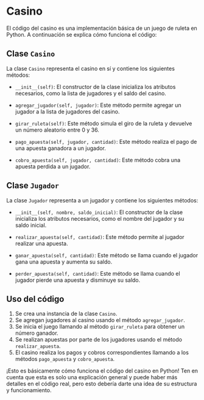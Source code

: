 # Casino

El código del casino es una implementación básica de un juego de ruleta en Python. A continuación se explica cómo funciona el código:

## Clase `Casino`

La clase `Casino` representa el casino en sí y contiene los siguientes métodos:

- `__init__(self)`: El constructor de la clase inicializa los atributos necesarios, como la lista de jugadores y el saldo del casino.

- `agregar_jugador(self, jugador)`: Este método permite agregar un jugador a la lista de jugadores del casino.

- `girar_ruleta(self)`: Este método simula el giro de la ruleta y devuelve un número aleatorio entre 0 y 36.

- `pago_apuesta(self, jugador, cantidad)`: Este método realiza el pago de una apuesta ganadora a un jugador.

- `cobro_apuesta(self, jugador, cantidad)`: Este método cobra una apuesta perdida a un jugador.

## Clase `Jugador`

La clase `Jugador` representa a un jugador y contiene los siguientes métodos:

- `__init__(self, nombre, saldo_inicial)`: El constructor de la clase inicializa los atributos necesarios, como el nombre del jugador y su saldo inicial.

- `realizar_apuesta(self, cantidad)`: Este método permite al jugador realizar una apuesta.

- `ganar_apuesta(self, cantidad)`: Este método se llama cuando el jugador gana una apuesta y aumenta su saldo.

- `perder_apuesta(self, cantidad)`: Este método se llama cuando el jugador pierde una apuesta y disminuye su saldo.

## Uso del código

1. Se crea una instancia de la clase `Casino`.
2. Se agregan jugadores al casino usando el método `agregar_jugador`.
3. Se inicia el juego llamando al método `girar_ruleta` para obtener un número ganador.
4. Se realizan apuestas por parte de los jugadores usando el método `realizar_apuesta`.
5. El casino realiza los pagos y cobros correspondientes llamando a los métodos `pago_apuesta` y `cobro_apuesta`.

¡Esto es básicamente cómo funciona el código del casino en Python! Ten en cuenta que esta es solo una explicación general y puede haber más detalles en el código real, pero esto debería darte una idea de su estructura y funcionamiento.
